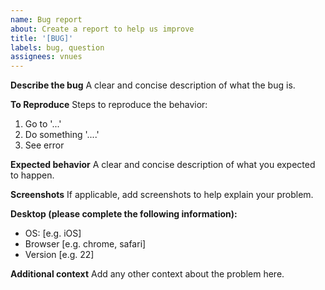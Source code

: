 ```yaml
---
name: Bug report
about: Create a report to help us improve
title: '[BUG]'
labels: bug, question
assignees: vnues
---
```


**Describe the bug**
A clear and concise description of what the bug is.

**To Reproduce**
Steps to reproduce the behavior:

1. Go to '...'
2. Do something '....'
3. See error

**Expected behavior**
A clear and concise description of what you expected to happen.

**Screenshots**
If applicable, add screenshots to help explain your problem.

**Desktop (please complete the following information):**

- OS: [e.g. iOS]
- Browser [e.g. chrome, safari]
- Version [e.g. 22]

**Additional context**
Add any other context about the problem here.
